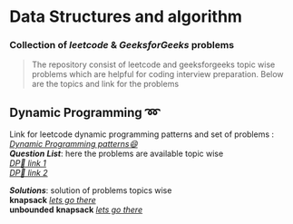 # **Data Structures and algorithm**
### Collection of _leetcode_ & _GeeksforGeeks_ problems

> The repository consist of leetcode and geeksforgeeks topic wise problems which are helpful for coding interview preparation.
> Below are the topics and link for the problems 

## Dynamic Programming :loop:

Link for leetcode dynamic programming patterns and set of problems : *[Dynamic Programming patterns:smile:](https://leetcode.com/discuss/general-discussion/458695/Dynamic-Programming-Patterns)*  
**_Question_** **_List_**: here the problems are available topic wise  
*[DP📑 link 1](https://leetcode.com/discuss/general-discussion/662866/DP-for-Beginners-Problems-or-Patterns-or-Sample-Solutions)*  
*[DP📑 link 2](https://leetcode.com/tag/dynamic-programming/discuss/1050391/Must-do-Dynamic-programming-Problems-Category-wise)*

**_Solutions_**: solution of problems topics wise  
**knapsack** *[lets go there](https://github.com/DhananjayGore/leetcode/tree/main/dsa-dynamic-programming/src/knapsack)*  
**unbounded** **knapsack** *[lets go there](https://github.com/DhananjayGore/leetcode/tree/main/dsa-dynamic-programming/src/unbounded/knapsack)*

